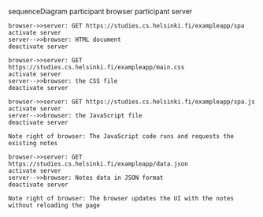 sequenceDiagram
    participant browser
    participant server

    browser->>server: GET https://studies.cs.helsinki.fi/exampleapp/spa
    activate server
    server-->>browser: HTML document
    deactivate server

    browser->>server: GET https://studies.cs.helsinki.fi/exampleapp/main.css
    activate server
    server-->>browser: the CSS file
    deactivate server

    browser->>server: GET https://studies.cs.helsinki.fi/exampleapp/spa.js
    activate server
    server-->>browser: the JavaScript file
    deactivate server

    Note right of browser: The JavaScript code runs and requests the existing notes

    browser->>server: GET https://studies.cs.helsinki.fi/exampleapp/data.json
    activate server
    server-->>browser: Notes data in JSON format
    deactivate server

    Note right of browser: The browser updates the UI with the notes without reloading the page
